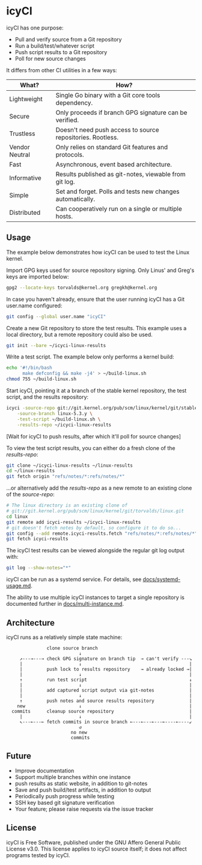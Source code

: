 icyCI
=====

icyCI has one purpose:
- Pull and verify source from a Git repository
- Run a build/test/whatever script
- Push script results to a Git repository
- Poll for new source changes

It differs from other CI utilities in a few ways:

| What?          | How?                                                        |
| -------------- | ----------------------------------------------------------- |
| Lightweight    | Single Go binary with a Git core tools dependency.          |
| Secure         | Only proceeds if branch GPG signature can be verified.      |
| Trustless      | Doesn't need push access to source repositories. Rootless.  |
| Vendor Neutral | Only relies on standard Git features and protocols.         |
| Fast           | Asynchronous, event based architecture.                     |
| Informative    | Results published as git-notes, viewable from git log.      |
| Simple         | Set and forget. Polls and tests new changes automatically.  |
| Distributed    | Can cooperatively run on a single or multiple hosts.        |


Usage
-----

The example below demonstrates how icyCI can be used to test the Linux kernel.

Import GPG keys used for source repository signing. Only Linus' and Greg's keys
are imported below:
```sh
gpg2 --locate-keys torvalds@kernel.org gregkh@kernel.org
```

In case you haven't already, ensure that the user running icyCI has a Git
user.name configured:
```sh
git config --global user.name "icyCI"
```

Create a new Git repository to store the test results. This example uses a local
directory, but a remote repository could also be used.
```sh
git init --bare ~/icyci-linux-results
```

Write a test script. The example below only performs a kernel build:
```sh
echo '#!/bin/bash
      make defconfig && make -j4' > ~/build-linux.sh
chmod 755 ~/build-linux.sh
```

Start icyCI, pointing it at a branch of the stable kernel repository, the test
script, and the results repository:
```sh
icyci -source-repo git://git.kernel.org/pub/scm/linux/kernel/git/stable/linux.git \
	-source-branch linux-5.3.y \
	-test-script ~/build-linux.sh \
	-results-repo ~/icyci-linux-results
```

[Wait for icyCI to push results, after which it'll poll for source changes]

To view the test script results, you can either do a fresh clone of the
*results-repo*:
```sh
git clone ~/icyci-linux-results ~/linux-results
cd ~/linux-results
git fetch origin "refs/notes/*:refs/notes/*"
```

...or alternatively add the *results-repo* as a new remote to an existing clone
of the *source-repo*:
```sh
# The linux directory is an existing clone of
# git://git.kernel.org/pub/scm/linux/kernel/git/torvalds/linux.git
cd linux
git remote add icyci-results ~/icyci-linux-results
# git doesn't fetch notes by default, so configure it to do so...
git config --add remote.icyci-results.fetch "refs/notes/*:refs/notes/*"
git fetch icyci-results
```

The icyCI test results can be viewed alongside the regular git log output with:
```sh
git log --show-notes="*"
```

icyCI can be run as a systemd service. For details, see
[docs/systemd-usage.md](docs/systemd-usage.md).

The ability to use multiple icyCI instances to target a single repository is
documented further in [docs/multi-instance.md](docs/multi-instance.md).


Architecture
------------

icyCI runs as a relatively simple state machine:
```
               clone source branch
                           ↓
     ↗---→---→ check GPG signature on branch tip  → can't verify ---↘
     |                     ↓                                        |
     |         push lock to results repository    → already locked →|
     |                     ↓                                        |
     ↑         run test script                                      ↓
     |                     ↓                                        |
     |         add captured script output via git-notes             |
     |                     ↓                                        |
     ↑         push notes and source results repository             |
    new                    ↓                                        |
  commits      cleanup source repository                            |
     |                     ↓                                        |
     ↖---←---← fetch commits in source branch ←---←---←---←----←----↙
                           ↺
                        no new
                        commits
```


Future
------

- Improve documentation
- Support multiple branches within one instance
- push results as static website, in addition to git-notes
- Save and push build/test artifacts, in addition to output
- Periodically push progress while testing
- SSH key based git signature verification
- Your feature; please raise requests via the issue tracker


License
-------

icyCI is Free Software, published under the GNU Affero General Public License
v3.0.
This license applies to icyCI source itself; it does not affect programs tested
by icyCI.
